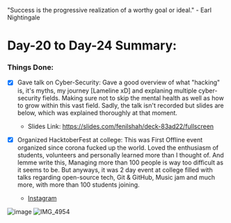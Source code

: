 "Success is the progressive realization of a worthy goal or ideal." - Earl Nightingale

# Day-20 to Day-24 Summary:

### Things Done:

- [X] Gave talk on Cyber-Security: Gave a good overview of what "hacking" is, it's myths, my journey [Lameline xD] and explaning multiple cyber-security fields. Making sure not to skip the mental health as well as how to grow within this vast field. Sadly, the talk isn't recorded but slides are below, which was explained thoroughly at that moment.
  - Slides Link: https://slides.com/fenilshah/deck-83ad22/fullscreen

- [X] Organized HacktoberFest at college: This was First Offline event organized since corona fucked up the world. Loved the enthusiasm of students, volunteers and personally learned more than I thought of. And lemme write this, Managing more than 100 people is way too difficult as it seems to be. But anyways, it was 2 day event at college filled with talks regarding open-source tech, Git & GitHub, Music jam and much more, with more than 100 students joining. 
  - [Instagram](https://www.instagram.com/hacktober.fest.nuv/)


![image](https://user-images.githubusercontent.com/56188454/138639093-4c6ae042-f1ad-4fd8-982a-70ff46804db8.png)
![IMG_4954](https://user-images.githubusercontent.com/56188454/138639199-dbd78fb4-6606-4c8d-b342-5d847d9384d7.JPG)


